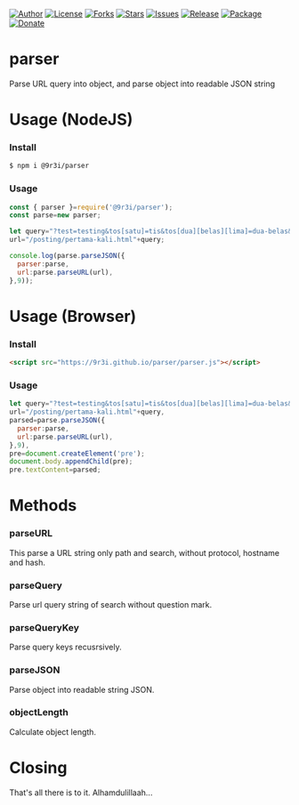 
[![Author](https://img.shields.io/badge/author-9r3i-lightgrey.svg)](https://github.com/9r3i)
[![License](https://img.shields.io/github/license/9r3i/parser.svg)](https://github.com/9r3i/parser/blob/master/LICENSE)
[![Forks](https://img.shields.io/github/forks/9r3i/parser.svg)](https://github.com/9r3i/parser/network)
[![Stars](https://img.shields.io/github/stars/9r3i/parser.svg)](https://github.com/9r3i/parser/stargazers)
[![Issues](https://img.shields.io/github/issues/9r3i/parser.svg)](https://github.com/9r3i/parser/issues)
[![Release](https://img.shields.io/github/release/9r3i/parser.svg)](https://github.com/9r3i/parser/releases)
[![Package](https://img.shields.io/npm/v/@9r3i/parser.svg?label=npm)](https://www.npmjs.com/package/@9r3i/parser)
[![Donate](https://img.shields.io/badge/donate-paypal-orange.svg)](https://paypal.me/9r3i)



# parser
Parse URL query into object, and parse object into readable JSON string


# Usage (NodeJS)

### Install
```bash
$ npm i @9r3i/parser
```

### Usage
```js
const { parser }=require('@9r3i/parser');
const parse=new parser;

let query="?test=testing&tos[satu]=tis&tos[dua][belas][lima]=dua-belas&tos[dua][puluh]=tes&trust=believe",
url="/posting/pertama-kali.html"+query;

console.log(parse.parseJSON({
  parser:parse,
  url:parse.parseURL(url),
},9));
```


# Usage (Browser)

### Install
```html
<script src="https://9r3i.github.io/parser/parser.js"></script>
```

### Usage
```js
let query="?test=testing&tos[satu]=tis&tos[dua][belas][lima]=dua-belas&tos[dua][puluh]=tes&trust=believe",
url="/posting/pertama-kali.html"+query,
parsed=parse.parseJSON({
  parser:parse,
  url:parse.parseURL(url),
},9),
pre=document.createElement('pre');
document.body.appendChild(pre);
pre.textContent=parsed;
```


# Methods

### parseURL
This parse a URL string only path and search, without protocol, hostname and hash.

### parseQuery
Parse url query string of search without question mark.

### parseQueryKey
Parse query keys recusrsively.

### parseJSON
Parse object into readable string JSON.

### objectLength
Calculate object length.


# Closing
That's all there is to it. Alhamdulillaah...



